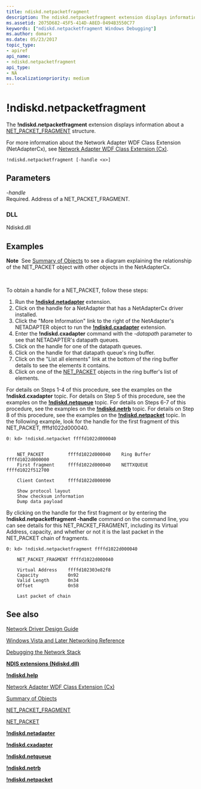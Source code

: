 ```yaml
---
title: ndiskd.netpacketfragment
description: The ndiskd.netpacketfragment extension displays information about a NET_PACKET_FRAGMENT structure.
ms.assetid: 2075D682-45F5-414D-A8ED-0494B3550C77
keywords: ["ndiskd.netpacketfragment Windows Debugging"]
ms.author: domars
ms.date: 05/23/2017
topic_type:
- apiref
api_name:
- ndiskd.netpacketfragment
api_type:
- NA
ms.localizationpriority: medium
---
```


# !ndiskd.netpacketfragment


The **!ndiskd.netpacketfragment** extension displays information about a [NET\_PACKET\_FRAGMENT](https://docs.microsoft.com/windows-hardware/drivers/netcx/net-packet-fragment) structure.

For more information about the Network Adapter WDF Class Extension (NetAdapterCx), see [Network Adapter WDF Class Extension (Cx)](https://docs.microsoft.com/windows-hardware/drivers/netcx).

```console
!ndiskd.netpacketfragment [-handle <x>] 
```

## <span id="Parameters"></span><span id="parameters"></span><span id="PARAMETERS"></span>Parameters


<span id="_______-handle______"></span><span id="_______-HANDLE______"></span> *-handle*   
Required. Address of a NET\_PACKET\_FRAGMENT.

### <span id="DLL"></span><span id="dll"></span>DLL

Ndiskd.dll

Examples
--------

**Note**  See [Summary of Objects](https://docs.microsoft.com/windows-hardware/drivers/netcx/summary-of-objects) to see a diagram explaining the relationship of the NET\_PACKET object with other objects in the NetAdapterCx.

 

To obtain a handle for a NET\_PACKET, follow these steps:

1.  Run the [**!ndiskd.netadapter**](-ndiskd-netadapter.md) extension.
2.  Click on the handle for a NetAdapter that has a NetAdapterCx driver installed.
3.  Click the "More Information" link to the right of the NetAdapter's NETADAPTER object to run the [**!ndiskd.cxadapter**](-ndiskd-cxadapter.md) extension.
4.  Enter the **!ndiskd.cxadapter** command with the *-datapath* parameter to see that NETADAPTER's datapath queues.
5.  Click on the handle for one of the datapath queues.
6.  Click on the handle for that datapath queue's ring buffer.
7.  Click on the "List all elements" link at the bottom of the ring buffer details to see the elements it contains.
8.  Click on one of the [NET\_PACKET](https://docs.microsoft.com/windows-hardware/drivers/netcx/net-packet) objects in the ring buffer's list of elements.

For details on Steps 1-4 of this procedure, see the examples on the **!ndiskd.cxadapter** topic. For details on Step 5 of this procedure, see the examples on the [**!ndiskd.netqueue**](-ndiskd-netqueue.md) topic. For details on Steps 6-7 of this procedure, see the examples on the [**!ndiskd.netrb**](-ndiskd-netrb.md) topic. For details on Step 8 of this procedure, see the examples on the [**!ndiskd.netpacket**](-ndiskd-netpacket.md) topic.
In the following example, look for the handle for the first fragment of this NET\_PACKET, ffffd1022d000040.

```console
0: kd> !ndiskd.netpacket ffffd1022d000040


    NET_PACKET         ffffd1022d000040    Ring Buffer        ffffd1022d000000
    First fragment     ffffd1022d000040    NETTXQUEUE         ffffd1022f512700

    Client Context     ffffd1022d000090

    Show protocol layout
    Show checksum information
    Dump data payload
```

By clicking on the handle for the first fragment or by entering the **!ndiskd.netpacketfragment -handle** command on the command line, you can see details for this NET\_PACKET\_FRAGMENT, including its Virtual Address, capacity, and whether or not it is the last packet in the NET\_PACKET chain of fragments.

```console
0: kd> !ndiskd.netpacketfragment ffffd1022d000040

    NET_PACKET_FRAGMENT ffffd1022d000040

    Virtual Address    ffffd102303e82f8
    Capacity           0n92
    Valid Length       0n34
    Offset             0n58

    Last packet of chain
```

## <span id="see_also"></span>See also


[Network Driver Design Guide](https://msdn.microsoft.com/windows/hardware/drivers/network/index)

[Windows Vista and Later Networking Reference](https://msdn.microsoft.com/library/windows/hardware/ff571081)

[Debugging the Network Stack](https://go.microsoft.com/fwlink/p/?linkid=845311)

[**NDIS extensions (Ndiskd.dll)**](ndis-extensions--ndiskd-dll-.md)

[**!ndiskd.help**](-ndiskd-help.md)

[Network Adapter WDF Class Extension (Cx)](https://docs.microsoft.com/windows-hardware/drivers/netcx)

[Summary of Objects](https://docs.microsoft.com/windows-hardware/drivers/netcx/summary-of-objects)

[NET\_PACKET\_FRAGMENT](https://docs.microsoft.com/windows-hardware/drivers/netcx/net-packet-fragment)

[NET\_PACKET](https://docs.microsoft.com/windows-hardware/drivers/netcx/net-packet)

[**!ndiskd.netadapter**](-ndiskd-netadapter.md)

[**!ndiskd.cxadapter**](-ndiskd-cxadapter.md)

[**!ndiskd.netqueue**](-ndiskd-netqueue.md)

[**!ndiskd.netrb**](-ndiskd-netrb.md)

[**!ndiskd.netpacket**](-ndiskd-netpacket.md)

 

 






